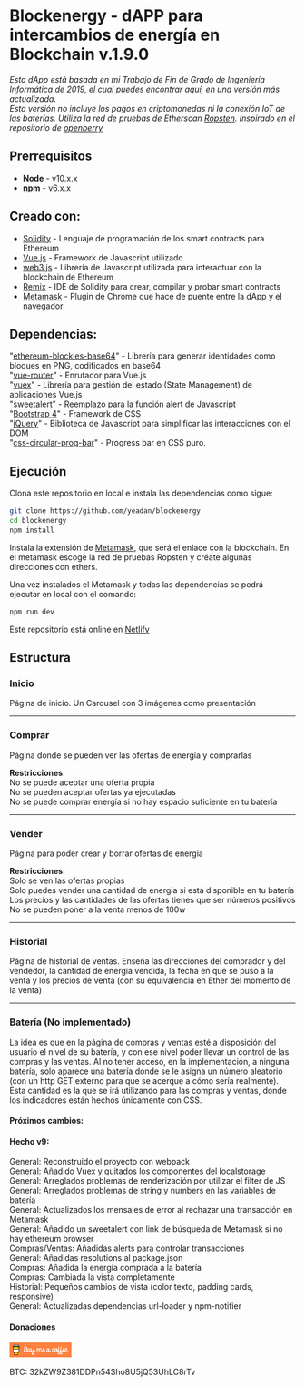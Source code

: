 # Blockenergy - dAPP para intercambios de energía en Blockchain v.1.9.0
*Esta dApp está basada en mi Trabajo de Fin de Grado de Ingeniería Informática de 2019, el cual puedes encontrar [aquí](https://drive.google.com/file/d/1nc4Z30IAWintO9_fmyKp3WAgtheShIaL/view?usp=sharing), en una versión más actualizada.*    
*Esta versión no incluye los pagos en criptomonedas ni la conexión IoT de las baterías. Utiliza la red de pruebas de Etherscan [Ropsten](https://ropsten.etherscan.io/). Inspirado en el repositorio de [openberry](https://github.com/openberry-ac/Auction)*
  
## Prerrequisitos
* **Node** - v10.x.x 
* **npm** - v6.x.x 

## Creado con:
* [Solidity](https://solidity.readthedocs.io/en/v0.6.1/) - Lenguaje de programación de los smart contracts para Ethereum
* [Vue.js](https://vuejs.org/) - Framework de Javascript utilizado
* [web3.js](https://github.com/ethereum/web3.js/) - Librería de Javascript utilizada para interactuar con la blockchain de Ethereum   
* [Remix](https://remix.ethereum.org/) - IDE de Solidity para crear, compilar y probar smart contracts
* [Metamask](https://metamask.io/) - Plugin de Chrome que hace de puente entre la dApp y el navegador   

## Dependencias:
  "[ethereum-blockies-base64](https://https://www.npmjs.com/package/ethereum-blockies-base64)" - Librería para generar identidades como bloques en PNG, codificados en base64   
  "[vue-router](https://router.vuejs.org/)" - Enrutador para Vue.js   
  "[vuex](https://vuex.vuejs.org/)" - Librería para gestión del estado (State Management) de aplicaciones Vue.js   
  "[sweetalert](https://sweetalert2.github.io/)" - Reemplazo para la función alert de Javascript  
  "[Bootstrap 4](https://blog.getbootstrap.com/2019/11/28/bootstrap-4-4-1/)" - Framework de CSS    
  "[jQuery](https://jquery.com/)" - Biblioteca de Javascript para simplificar las interacciones con el DOM   
  "[css-circular-prog-bar](https://tiagobalmeida.github.io/posts/making-a-pure-css-circular-progress-bar.html)" - Progress bar en CSS puro.     


## Ejecución

Clona este repositorio en local e instala las dependencias como sigue:

```bash
git clone https://github.com/yeadan/blockenergy
cd blockenergy
npm install
```
Instala la extensión de [Metamask](https://metamask.io/), que será el enlace con la blockchain. En el metamask escoge la red de pruebas Ropsten y créate algunas direcciones con ethers.

Una vez instalados el Metamask y todas las dependencias se podrá ejecutar en local con el comando:

```bash
npm run dev
```   
   
   Este repositorio está online en [Netlify](https://blockenergy.netlify.app)   


## Estructura 

### Inicio
Página de inicio. Un Carousel con 3 imágenes como presentación    

---

### Comprar
Página donde se pueden ver las ofertas de energía y comprarlas   

__Restricciones__:   
No se puede aceptar una oferta propia   
No se pueden aceptar ofertas ya ejecutadas   
No se puede comprar energía si no hay espacio suficiente en tu batería    

---
### Vender
Página para poder crear y borrar ofertas de energía  

__Restricciones__:    
Solo se ven las ofertas propias   
Solo puedes vender una cantidad de energía si está disponible en tu batería   
Los precios y las cantidades de las ofertas tienes que ser números  positivos   
No se pueden poner a la venta menos de 100w   

 ---
### Historial

Página de historial de ventas. Enseña las direcciones del comprador y del vendedor, la cantidad de energía vendida, la fecha en que se puso a la venta y los precios de venta (con su equivalencia en Ether del momento de la venta)   

---
### Batería (No implementado)

La idea es que en la página de compras y ventas esté a disposición del usuario el nivel de su batería, y con ese nivel poder llevar un control de las compras y las ventas. Al no tener acceso, en la implementación, a ninguna batería, solo aparece una batería donde se le asigna un número aleatorio (con un http GET externo para que se acerque a cómo sería realmente). Esta cantidad es la que se irá utilizando para las compras y ventas, donde los indicadores están hechos únicamente con CSS.   
   
#### Próximos cambios:    
 
    
#### Hecho v9:   
General: Reconstruido el proyecto con webpack    
General: Añadido Vuex y quitados los componentes del localstorage   
General: Arreglados problemas de renderización por utilizar el filter de JS   
General: Arreglados problemas de string y numbers en las variables de batería   
General: Actualizados los mensajes de error al rechazar una transacción en Metamask   
General: Añadido un sweetalert con link de búsqueda de Metamask si no hay ethereum browser   
Compras/Ventas: Añadidas alerts para controlar transacciones  
General: Añadidas resolutions al package.json    
Compras: Añadida la energía comprada a la batería   
Compras: Cambiada la vista completamente   
Historial: Pequeños cambios de vista (color texto, padding cards, responsive)   
General: Actualizadas dependencias url-loader y npm-notifier   
      
#### Donaciones 
   
<a href="https://www.buymeacoffee.com/yeadan" target="_blank"><img src="https://github.com/yeadan/blockenergy/blob/master/public/default-orange.png" alt="Buy Me A Coffee" style="height: 26px !important;width: 109px !important;" ></a>   
    
BTC: 32kZW9Z381DDPn54Sho8U5jQ53UhLC8rTv